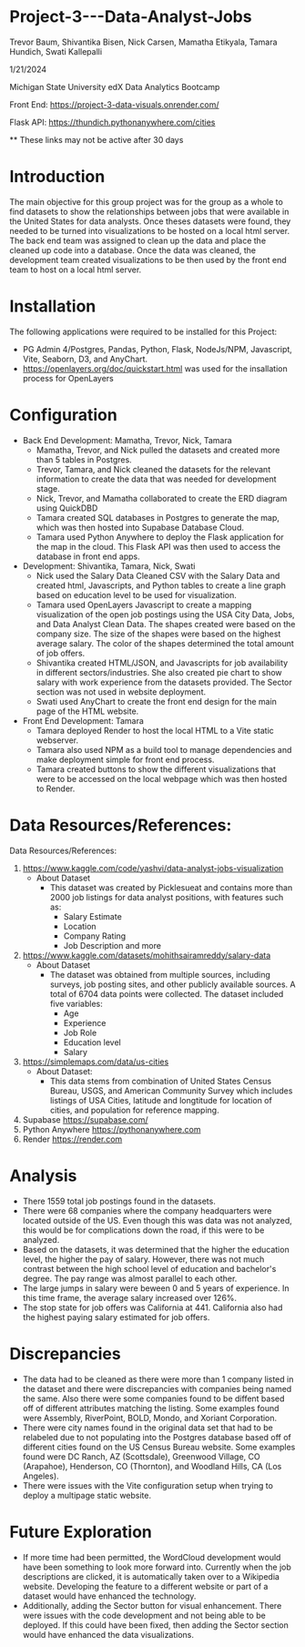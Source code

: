 # Project-3---Data-Analyst-Jobs

Trevor Baum, Shivantika Bisen, Nick Carsen, Mamatha Etikyala, Tamara Hundich, Swati Kallepalli

1/21/2024

Michigan State University edX Data Analytics Bootcamp 

Front End: https://project-3-data-visuals.onrender.com/

Flask API: https://thundich.pythonanywhere.com/cities

** These links may not be active after 30 days

# Introduction 
The main objective for this group project was for the group as a whole to find datasets to show the relationships between jobs that were available in the United States for data analysts. Once theses datasets were found, they needed to be turned into visualizations to be hosted on a local html server. The back end team was assigned to clean up the data and place the cleaned up code into a database. Once the data was cleaned, the development team created visualizations to be then used by the front end team to host on a local html server. 

# Installation 
The following applications were required to be installed for this Project: 
- PG Admin 4/Postgres, Pandas, Python, Flask, NodeJs/NPM, Javascript, Vite, Seaborn, D3, and AnyChart. 
- https://openlayers.org/doc/quickstart.html was used for the insallation process for OpenLayers 


# Configuration 
- Back End Development: Mamatha, Trevor, Nick, Tamara
    - Mamatha, Trevor, and Nick pulled the datasets and created more than 5 tables in Postgres.
    - Trevor, Tamara, and Nick cleaned the datasets for the relevant information to create the data that was needed for development stage. 
    - Nick, Trevor, and Mamatha collaborated to create the ERD diagram using QuickDBD
    - Tamara created SQL databases in Postgres to generate the map, which was then hosted into Supabase Database Cloud.
    - Tamara used Python Anywhere to deploy the Flask application for the map in the cloud. This Flask API was then used to access the database in front end apps. 
- Development: Shivantika, Tamara, Nick, Swati
    - Nick used the Salary Data Cleaned CSV with the Salary Data and created html, Javascripts, and Python tables to create a line graph based on education level to be used for visualization. 
    - Tamara used OpenLayers Javascript to create a mapping visualization of the open job postings using the USA City Data, Jobs, and Data Analyst Clean Data. The shapes created were based on the company size. The size of the shapes were based on the highest average salary. The color of the shapes determined the total amount of job offers. 
    - Shivantika created HTML/JSON, and Javascripts for job availability in different sectors/industries. She also created pie chart to show salary with work experience from the datasets provided. The Sector section was not used in website deployment. 
    - Swati used AnyChart to create the front end design for the main page of the HTML website.  
- Front End Development: Tamara
    - Tamara deployed Render to host the local HTML to a Vite static webserver. 
    - Tamara also used NPM as a build tool to manage dependencies and make deployment simple for front end process. 
    - Tamara created buttons to show the different visualizations that were to be accessed on the local webpage which was then hosted to Render. 

# Data Resources/References: 
Data Resources/References:
 1) https://www.kaggle.com/code/yashvi/data-analyst-jobs-visualization
    - About Dataset
        - This dataset was created by Picklesueat and contains more than 2000 job listings for data analyst positions, with features such as:
            - Salary Estimate
            - Location
            - Company Rating
            - Job Description and more
 2) https://www.kaggle.com/datasets/mohithsairamreddy/salary-data
    - About Dataset
        - The dataset was obtained from multiple sources, including surveys, job posting sites, and other publicly available sources. A total of 6704 data points were collected. The dataset included five variables:
            - Age
            - Experience
            - Job Role
            - Education level
            - Salary
 3) https://simplemaps.com/data/us-cities
    - About Dataset:
        - This data stems from combination of United States Census Bureau, USGS, and American Community Survey which includes listings of USA Cities, latitude and longtitude for location of cities, and population for reference mapping. 
1) Supabase 
    https://supabase.com/
2) Python Anywhere
    https://pythonanywhere.com
3) Render
    https://render.com 

# Analysis 
- There 1559 total job postings found in the datasets. 
- There were 68 companies where the company headquarters were located outside of the US. Even though this was data was not analyzed, this would be for complications down the road, if this were to be analyzed. 
- Based on the datasets, it was determined that the higher the education level, the higher the pay of salary. However, there was not much contrast between the high school level of education and bachelor's degree. The pay range was almost parallel to each other. 
- The large jumps in salary were beween 0 and 5 years of experience. In this time frame, the average salary increased over 126%.
- The stop state for job offers was California at 441. California also had the highest paying salary estimated for job offers. 

# Discrepancies 
- The data had to be cleaned as there were more than 1 company listed in the dataset and there were discrepancies with companies being named the same. Also there were some companies found to be diffent based off of different attributes matching the listing. Some examples found were Assembly, RiverPoint, BOLD, Mondo, and Xoriant Corporation. 
- There were city names found in the original data set that had to be relabeled due to not populating into the Postgres database based off of different cities found on the US Census Bureau website. Some examples found were DC Ranch, AZ (Scottsdale), Greenwood Village, CO (Arapahoe), Henderson, CO (Thornton), and Woodland Hills, CA (Los Angeles). 
- There were issues with the Vite configuration setup when trying to deploy a multipage static website. 

# Future Exploration 
- If more time had been permitted, the WordCloud development would have been something to look more forward into. Currently when the job descriptions are clicked, it is automatically taken over to a Wikipedia website. Developing the feature to a different website or part of a dataset would have enhanced the technology. 
- Additionally, adding the Sector button for visual enhancement. There were issues with the code development and not being able to be deployed. If this could have been fixed, then adding the Sector section would have enhanced the data visualizations. 


